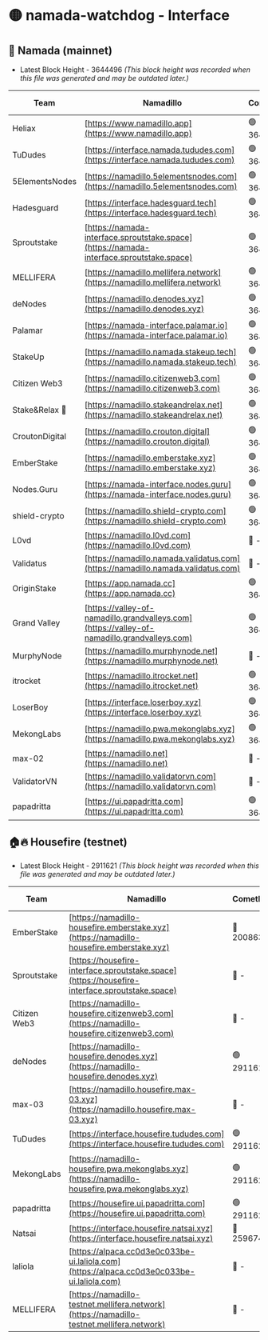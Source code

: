 # 🟡 namada-watchdog - Interface

## 🚀 Namada (mainnet)
- Latest Block Height - 3644496 *(This block height was recorded when this file was generated and may be outdated later.)*

| Team | Namadillo | CometBFT | Indexer | MASP Indexer |
|-|-|-|-|-|
| Heliax | [https://www.namadillo.app](https://www.namadillo.app) | 🟢 3644476 | 🟢 3644476 | 🟢 3644476 |
| TuDudes | [https://interface.namada.tududes.com](https://interface.namada.tududes.com) | 🟢 3644477 | 🟢 3644477 | 🟢 3644477 |
| 5ElementsNodes | [https://namadillo.5elementsnodes.com](https://namadillo.5elementsnodes.com) | 🟢 3644477 | 🟢 3644477 | 🟢 3644477 |
| Hadesguard | [https://interface.hadesguard.tech](https://interface.hadesguard.tech) | 🟢 3644477 | 🟢 3644477 | 🟢 3644477 |
| Sproutstake | [https://namada-interface.sproutstake.space](https://namada-interface.sproutstake.space) | 🟢 3644478 | 🟢 3644478 | 🟢 3644478 |
| MELLIFERA | [https://namadillo.mellifera.network](https://namadillo.mellifera.network) | 🟢 3644479 | 🟢 3644479 | 🟢 3644478 |
| deNodes | [https://namadillo.denodes.xyz](https://namadillo.denodes.xyz) | 🟢 3644479 | 🟢 3644479 | 🟢 3644479 |
| Palamar | [https://namada-interface.palamar.io](https://namada-interface.palamar.io) | 🟢 3644480 | 🟢 3644480 | 🟢 3644479 |
| StakeUp | [https://namadillo.namada.stakeup.tech](https://namadillo.namada.stakeup.tech) | 🟢 3644480 | 🟢 3644480 | 🟢 3644480 |
| Citizen Web3 | [https://namadillo.citizenweb3.com](https://namadillo.citizenweb3.com) | 🟢 3644481 | 🟢 3644481 | 🟢 3644481 |
| Stake&Relax 🦥 | [https://namadillo.stakeandrelax.net](https://namadillo.stakeandrelax.net) | 🟢 3644481 | 🟢 3644481 | 🟢 3644481 |
| CroutonDigital | [https://namadillo.crouton.digital](https://namadillo.crouton.digital) | 🟢 3644482 | 🟢 3644482 | 🟢 3644482 |
| EmberStake | [https://namadillo.emberstake.xyz](https://namadillo.emberstake.xyz) | 🟢 3644482 | 🟢 3644482 | 🟢 3644482 |
| Nodes.Guru | [https://namada-interface.nodes.guru](https://namada-interface.nodes.guru) | 🟢 3644483 | 🟢 3644483 | 🟢 3644483 |
| shield-crypto | [https://namadillo.shield-crypto.com](https://namadillo.shield-crypto.com) | 🟢 3644483 | 🟢 3644483 | 🟢 3644483 |
| L0vd | [https://namadillo.l0vd.com](https://namadillo.l0vd.com) | 🔴 - | 🔴 - | 🔴 - |
| Validatus | [https://namadillo.namada.validatus.com](https://namadillo.namada.validatus.com) | 🔴 - | 🔴 - | 🔴 - |
| OriginStake | [https://app.namada.cc](https://app.namada.cc) | 🟢 3644488 | 🟢 3644488 | 🟢 3644488 |
| Grand Valley | [https://valley-of-namadillo.grandvalleys.com](https://valley-of-namadillo.grandvalleys.com) | 🟢 3644488 | 🟢 3644488 | 🟢 3644488 |
| MurphyNode | [https://namadillo.murphynode.net](https://namadillo.murphynode.net) | 🔴 - | 🔴 - | 🔴 - |
| itrocket | [https://namadillo.itrocket.net](https://namadillo.itrocket.net) | 🟢 3644490 | 🟢 3644490 | 🟢 3644490 |
| LoserBoy | [https://interface.loserboy.xyz](https://interface.loserboy.xyz) | 🟢 3644491 | 🟢 3644491 | 🟢 3644491 |
| MekongLabs | [https://namadillo.pwa.mekonglabs.xyz](https://namadillo.pwa.mekonglabs.xyz) | 🟢 3644491 | 🟢 3644491 | 🟢 3644491 |
| max-02 | [https://namadillo.net](https://namadillo.net) | 🔴 - | 🔴 - | 🔴 - |
| ValidatorVN | [https://namadillo.validatorvn.com](https://namadillo.validatorvn.com) | 🔴 - | 🔴 - | 🔴 - |
| papadritta | [https://ui.papadritta.com](https://ui.papadritta.com) | 🟢 3644496 | 🟢 3644495 | 🟢 3644495 |

## 🏠🔥 Housefire (testnet)
- Latest Block Height - 2911621 *(This block height was recorded when this file was generated and may be outdated later.)*

| Team | Namadillo | CometBFT | Indexer | MASP Indexer |
|-|-|-|-|-|
| EmberStake | [https://namadillo-housefire.emberstake.xyz](https://namadillo-housefire.emberstake.xyz) | 🔴 2008636 | 🔴 - | 🔴 - |
| Sproutstake | [https://housefire-interface.sproutstake.space](https://housefire-interface.sproutstake.space) | 🔴 - | 🔴 - | 🔴 - |
| Citizen Web3 | [https://namadillo-housefire.citizenweb3.com](https://namadillo-housefire.citizenweb3.com) | 🔴 - | 🔴 - | 🔴 - |
| deNodes | [https://namadillo-housefire.denodes.xyz](https://namadillo-housefire.denodes.xyz) | 🟢 2911611 | 🟢 2911611 | 🟢 2911611 |
| max-03 | [https://namadillo.housefire.max-03.xyz](https://namadillo.housefire.max-03.xyz) | 🔴 - | 🔴 - | 🔴 - |
| TuDudes | [https://interface.housefire.tududes.com](https://interface.housefire.tududes.com) | 🟢 2911620 | 🟢 2911620 | 🟢 2911620 |
| MekongLabs | [https://namadillo-housefire.pwa.mekonglabs.xyz](https://namadillo-housefire.pwa.mekonglabs.xyz) | 🟢 2911620 | 🟢 2911620 | 🟢 2911620 |
| papadritta | [https://housefire.ui.papadritta.com](https://housefire.ui.papadritta.com) | 🟢 2911621 | 🟢 2911621 | 🟢 2911621 |
| Natsai | [https://interface.housefire.natsai.xyz](https://interface.housefire.natsai.xyz) | 🔴 2596741 | 🔴 2596741 | 🔴 2596741 |
| laliola | [https://alpaca.cc0d3e0c033be-ui.laliola.com](https://alpaca.cc0d3e0c033be-ui.laliola.com) | 🔴 - | 🔴 - | 🔴 - |
| MELLIFERA | [https://namadillo-testnet.mellifera.network](https://namadillo-testnet.mellifera.network) | 🔴 - | 🔴 2778001 | 🔴 2607259 |

